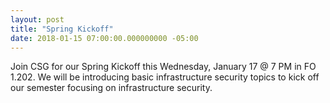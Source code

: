 ```yaml
---
layout: post
title: "Spring Kickoff"
date: 2018-01-15 07:00:00.000000000 -05:00
---
```


Join CSG for our Spring Kickoff this Wednesday, January 17 @ 7 PM in FO 1.202. We will be introducing basic infrastructure security topics to kick off our semester focusing on infrastructure security.

